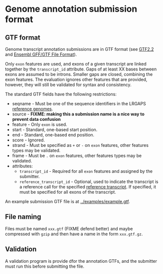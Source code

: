 # Genome annotation submission format

## GTF format
Genome transcript annotation submissions are in GTF format
(see [GTF2.2](https://mblab.wustl.edu/GTF22.html)
and [Ensembl GFF/GTF File Format](https://www.ensembl.org/info/website/upload/gff.html)).

Only `exon` features are used, and exons of a given transcript are linked together by the `transcript_id` attribute.  Gaps of at least XX bases between exons are assumed
to be introns.  Smaller gaps are closed, combining the exon features.  The evaluation ignores other features
that are provided, however, they will still be validated for syntax and consistency.

The standard GTF fields have the following restrictions:
* seqname - Must be one of the sequence identifiers in the LRGAPS [reference genomes](reference-genomes.md).
* source - **FIXME: making this a submission name is a nice way to prevent data confusion**
* feature - Only `exon` is used.
* start - Standard, one-based start position.
* end - Standard, one-based end position.
* score - Ignored.
* strand - Must be specified as `+` or `-` on `exon` features, other features types may be validated.
* frame - Must be `.` on `exon` features, other features types may be validated.
* attributes:
  * `transcript_id` - Required for all `exon` features and assigned by the submitter.
  * `reference_transcript_id` - Optional, used to indicate the transcript is a reference call for the specified [reference transcript](reference-genomes.md).
 If specified, it must be specified for all exons of the transcript.


An example submission GTF file is at [../examples/example.gtf](../examples/example.gtf).

## File naming
Files must be named `xxx.gtf` (FIXME defend better) and maybe compressed with `gzip` and 
then have a name in the form `xxx.gtf.gz`.

## Validation

A validation program is provide dfor the annotation GTFs, and the submitter must run this before submitting the file.
